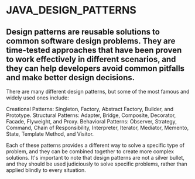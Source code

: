 # JAVA_DESIGN_PATTERNS

## Design patterns are reusable solutions to common software design problems. They are time-tested approaches that have been proven to work effectively in different scenarios, and they can help developers avoid common pitfalls and make better design decisions.

There are many different design patterns, but some of the most famous and widely used ones include:

Creational Patterns: Singleton, Factory, Abstract Factory, Builder, and Prototype.
Structural Patterns: Adapter, Bridge, Composite, Decorator, Facade, Flyweight, and Proxy.
Behavioral Patterns: Observer, Strategy, Command, Chain of Responsibility, Interpreter, Iterator, Mediator, Memento, State, Template Method, and Visitor.


Each of these patterns provides a different way to solve a specific type of problem, and they can be combined together to create more complex solutions. It's important to note that design patterns are not a silver bullet, and they should be used judiciously to solve specific problems, rather than applied blindly to every situation.
